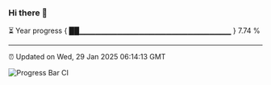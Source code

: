 ### Hi there 👋

⏳ Year progress { ██▁▁▁▁▁▁▁▁▁▁▁▁▁▁▁▁▁▁▁▁▁▁▁▁▁▁▁▁ } 7.74 %

---

⏰ Updated on Wed, 29 Jan 2025 06:14:13 GMT

![Progress Bar CI](https://github.com/Shyam-Makwana/GitHub-Actions-Demo/workflows/Progress%20Bar%20CI/badge.svg)
